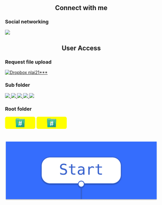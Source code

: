  <h2 align="center">Connect with me</h2>
      <h3>Social networking</h3>
            <a href="https://fb.com/100030154351504"> <img src="https://camo.githubusercontent.com/2d1ffa69dd491ebeca01b2098cf8233dd09950ff5895abccd5b455ca442abc59/68747470733a2f2f696d672e736869656c64732e696f2f62616467652f46616365626f6f6b2d3138373746323f7374796c653d666f722d7468652d6261646765266c6f676f3d66616365626f6f6b266c6f676f436f6c6f723d7768697465" /> </a>
     
           
<br/>
 <h2 align="center">User Access</h2>
  <h3>Request file upload</h3>
 <a href="https://www.facebook.com/best1234.vn">
<img src="https://raw.githubusercontent.com/Tu-Banh-2K3/Public-Media/main/Pictures/Icon/dropbox%20nlai%20%E1%BA%A2nh4%20(2).png" alt="Dropbox nlai21***"style="width:120px;height:60px;border:0;">
</a>
</a>

 <h3>Sub folder</h3>
            <a href="https://j2c.cc/2FA9psk"> <img src="https://github.com/anuraghazra/github-readme-stats/workflows/Test/badge.svg" /> </a>
            <a href="https://msdvn-my.sharepoint.com/:f:/g/personal/tuvatnguyenngoc_vultr_vn/Eh3b4VrUz_5Fhdui5hl9TMkBGL09nA4U01llm00dLopyfw?e=i7Sdej"> <img src="https://github.com/anuraghazra/github-readme-stats/workflows/Test/badge.svg" /> </a>
            <a href="https://j2c.cc/2fa-9psk-onmicrosoft"> <img src="https://github.com/anuraghazra/github-readme-stats/workflows/Test/badge.svg" /> </a>
            <a href="https://mayflowerchristianschoolo-my.sharepoint.com/:f:/g/personal/9psk_iesschool_edu_vn/EnnfZxLR5KxMlgJDgENzR8cB4t9RSIMiqCZgt2luuG9l7g?e=LQqjLz"> <img src="https://github.com/anuraghazra/github-readme-stats/workflows/Test/badge.svg" /> </a>
            <a href="https://tienloipitvn-my.sharepoint.com/:f:/g/personal/9psk_tienloipitvn_onmicrosoft_com/EnCVBSwk3LhHknXF0n09YkIBaQ6FX-5Ps8RXc2rVQ-eaRA?e=8BLguj"> <img src="https://github.com/anuraghazra/github-readme-stats/workflows/Test/badge.svg" /> </a>


 <h3>Root folder</h3>
             <a  href="https://iesatb-my.sharepoint.com/:f:/g/personal/9psk_msapp365_com/EoiwDs_J875PgWwNOYTs4tYB2TVQqNLwW0SBwqzj4h4NRg?e=wUA1ic"> <img width="100px" height="40px" src="https://raw.githubusercontent.com/Tu-Banh-2K3/Public-Media/f3c3cf22d75a1fa01d026963f74f6d38a915e3b5/Pictures/Icon/ico%207jul22.png" /></a>
             <a  href="https://iesatb-my.sharepoint.com/:f:/g/personal/9psk_msapp365_com/EiKnvMU9d8FJkaX5y4Ztt-4BOfWhJ2qbB1PAn0vteDhN0g?e=OlaTCy"> <img width="100px" height="40px" src="https://raw.githubusercontent.com/Tu-Banh-2K3/Public-Media/f3c3cf22d75a1fa01d026963f74f6d38a915e3b5/Pictures/Icon/ico%207jul22.png" /></a>
       
       
<h1></h1>
<a href="https://j2c.cc/9psk">
<img alt="ảnh die rồi 😭" src="https://github.com/Tu-Banh-2K3/demo-30.9/blob/07cf117476df3f80976ca7e7f276aa66b3d49bea/242006104_101550648954805_3809611066454202907_n.png"/>
</a>
